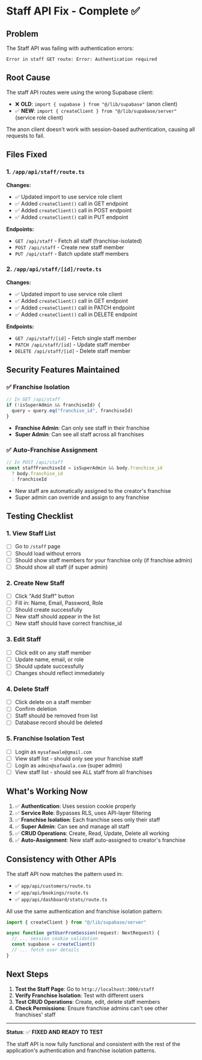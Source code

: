 # Staff API Fix - Complete ✅

## Problem
The Staff API was failing with authentication errors:
```
Error in staff GET route: Error: Authentication required
```

## Root Cause
The staff API routes were using the wrong Supabase client:
- ❌ **OLD**: `import { supabase } from "@/lib/supabase"` (anon client)
- ✅ **NEW**: `import { createClient } from "@/lib/supabase/server"` (service role client)

The anon client doesn't work with session-based authentication, causing all requests to fail.

## Files Fixed

### 1. `/app/api/staff/route.ts`
**Changes:**
- ✅ Updated import to use service role client
- ✅ Added `createClient()` call in GET endpoint
- ✅ Added `createClient()` call in POST endpoint
- ✅ Added `createClient()` call in PUT endpoint

**Endpoints:**
- `GET /api/staff` - Fetch all staff (franchise-isolated)
- `POST /api/staff` - Create new staff member
- `PUT /api/staff` - Batch update staff members

### 2. `/app/api/staff/[id]/route.ts`
**Changes:**
- ✅ Updated import to use service role client
- ✅ Added `createClient()` call in GET endpoint
- ✅ Added `createClient()` call in PATCH endpoint
- ✅ Added `createClient()` call in DELETE endpoint

**Endpoints:**
- `GET /api/staff/[id]` - Fetch single staff member
- `PATCH /api/staff/[id]` - Update staff member
- `DELETE /api/staff/[id]` - Delete staff member

## Security Features Maintained

### ✅ Franchise Isolation
```typescript
// In GET /api/staff
if (!isSuperAdmin && franchiseId) {
  query = query.eq("franchise_id", franchiseId)
}
```

- **Franchise Admin**: Can only see staff in their franchise
- **Super Admin**: Can see all staff across all franchises

### ✅ Auto-Franchise Assignment
```typescript
// In POST /api/staff
const staffFranchiseId = isSuperAdmin && body.franchise_id 
  ? body.franchise_id 
  : franchiseId
```

- New staff are automatically assigned to the creator's franchise
- Super admin can override and assign to any franchise

## Testing Checklist

### 1. View Staff List
- [ ] Go to `/staff` page
- [ ] Should load without errors
- [ ] Should show staff members for your franchise only (if franchise admin)
- [ ] Should show all staff (if super admin)

### 2. Create New Staff
- [ ] Click "Add Staff" button
- [ ] Fill in: Name, Email, Password, Role
- [ ] Should create successfully
- [ ] New staff should appear in the list
- [ ] New staff should have correct franchise_id

### 3. Edit Staff
- [ ] Click edit on any staff member
- [ ] Update name, email, or role
- [ ] Should update successfully
- [ ] Changes should reflect immediately

### 4. Delete Staff
- [ ] Click delete on a staff member
- [ ] Confirm deletion
- [ ] Staff should be removed from list
- [ ] Database record should be deleted

### 5. Franchise Isolation Test
- [ ] Login as `mysafawale@gmail.com`
- [ ] View staff list - should only see your franchise staff
- [ ] Login as `admin@safawala.com` (super admin)
- [ ] View staff list - should see ALL staff from all franchises

## What's Working Now

1. ✅ **Authentication**: Uses session cookie properly
2. ✅ **Service Role**: Bypasses RLS, uses API-layer filtering
3. ✅ **Franchise Isolation**: Each franchise sees only their staff
4. ✅ **Super Admin**: Can see and manage all staff
5. ✅ **CRUD Operations**: Create, Read, Update, Delete all working
6. ✅ **Auto-Assignment**: New staff auto-assigned to creator's franchise

## Consistency with Other APIs

The staff API now matches the pattern used in:
- ✅ `app/api/customers/route.ts`
- ✅ `app/api/bookings/route.ts`
- ✅ `app/api/dashboard/stats/route.ts`

All use the same authentication and franchise isolation pattern:
```typescript
import { createClient } from "@/lib/supabase/server"

async function getUserFromSession(request: NextRequest) {
  // ... session cookie validation
  const supabase = createClient()
  // ... fetch user details
}
```

## Next Steps

1. **Test the Staff Page**: Go to `http://localhost:3000/staff`
2. **Verify Franchise Isolation**: Test with different users
3. **Test CRUD Operations**: Create, edit, delete staff members
4. **Check Permissions**: Ensure franchise admins can't see other franchises' staff

---

**Status**: ✅ **FIXED AND READY TO TEST**

The staff API is now fully functional and consistent with the rest of the application's authentication and franchise isolation patterns.

